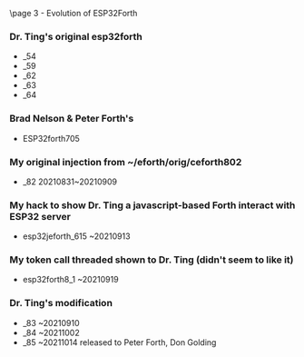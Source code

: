 \page 3 - Evolution of ESP32Forth
### Dr. Ting's original esp32forth
  + _54
  + _59
  + _62
  + _63
  + _64
  
### Brad Nelson & Peter Forth's
  + ESP32forth705

### My original injection from ~/eforth/orig/ceforth802
  + _82 20210831~20210909

### My hack to show Dr. Ting a javascript-based Forth interact with ESP32 server
  + esp32jeforth_615 ~20210913
  
### My token call threaded shown to Dr. Ting (didn't seem to like it)
  + esp32forth8_1 ~20210919

### Dr. Ting's modification
  + _83 ~20210910
  + _84 ~20211002
  + _85 ~20211014 released to Peter Forth, Don Golding



